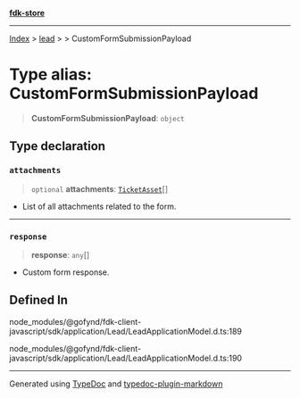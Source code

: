 [**fdk-store**](../../../README.md)
***

[Index](../../../API.md) > [lead](../../README.md) > [<internal>](../README.md) > CustomFormSubmissionPayload

# Type alias: CustomFormSubmissionPayload

> **CustomFormSubmissionPayload**: `object`

## Type declaration

### `attachments`

> `optional` **attachments**: [`TicketAsset`](type-alias.TicketAsset.md)[]

- List of all attachments related to the form.

***

### `response`

> **response**: `any`[]

- Custom form response.

## Defined In

node\_modules/@gofynd/fdk-client-javascript/sdk/application/Lead/LeadApplicationModel.d.ts:189

node\_modules/@gofynd/fdk-client-javascript/sdk/application/Lead/LeadApplicationModel.d.ts:190

***
Generated using [TypeDoc](https://typedoc.org/) and [typedoc-plugin-markdown](https://www.npmjs.com/package/typedoc-plugin-markdown)
